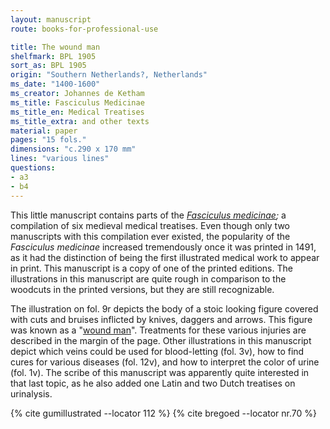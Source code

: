 ```yaml
---
layout: manuscript
route: books-for-professional-use

title: The wound man
shelfmark: BPL 1905
sort_as: BPL 1905
origin: "Southern Netherlands?, Netherlands"
ms_date: "1400-1600"
ms_creator: Johannes de Ketham
ms_title: Fasciculus Medicinae
ms_title_en: Medical Treatises
ms_title_extra: and other texts
material: paper
pages: "15 fols."
dimensions: "c.290 x 170 mm"
lines: "various lines"
questions:
- a3
- b4
---
```


This little manuscript contains parts of the *[Fasciculus
medicinae](https://en.wikipedia.org/wiki/Fasciculus_Medicinae);* a
compilation of six medieval medical treatises. Even though only two
manuscripts with this compilation ever existed, the popularity of the
*Fasciculus medicinae* increased tremendously once it was printed in
1491, as it had the distinction of being the first illustrated medical
work to appear in print. This manuscript is a copy of one of the printed
editions. The illustrations in this manuscript are quite rough in
comparison to the woodcuts in the printed versions, but they are still
recognizable.

The illustration on fol. <span data-fol="9r" class="fref">9r</span> depicts the body of a stoic looking figure
covered with cuts and bruises inflicted by knives, daggers and arrows.
This figure was known as a "[wound
man](https://en.wikipedia.org/wiki/Wound_Man)". Treatments for these
various injuries are described in the margin of the page. Other
illustrations in this manuscript depict which veins could be used for
blood-letting (fol. <span data-fol="3v" class="fref">3v</span>), how to find cures for various diseases (fol. <span data-fol="12v" class="fref">12v</span>), and how to interpret the color of urine (fol. <span data-fol="1v" class="fref">1v</span>). The scribe of
this manuscript was apparently quite interested in that last topic, as
he also added one Latin and two Dutch treatises on urinalysis.

{% cite gumillustrated --locator 112 %}
{% cite bregoed --locator nr.70 %}